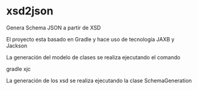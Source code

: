 # xsd2json
Genera Schema JSON a partir de XSD

El proyecto esta basado en Gradle y hace uso de tecnología JAXB y Jackson

La generación del modelo de clases se realiza ejecutando el comando 

gradle xjc

La generación de los xsd se realiza ejecutando la clase SchemaGeneration
